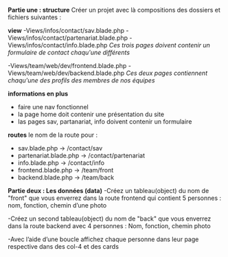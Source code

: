 **Partie une : structure**
Créer un projet avec là compositions des dossiers et fichiers suivantes :

**view**
-Views/infos/contact/sav.blade.php
-Views/infos/contact/partenariat.blade.php
-Views/infos/contact/info.blade.php
*Ces trois pages doivent contenir un formulaire de contact chaqu'une différents* 

-Views/team/web/dev/frontend.blade.php
-Views/team/web/dev/backend.blade.php
*Ces deux pages contiennent chaqu'une des profils des membres de nos équipes*

**informations en plus**
- faire une nav fonctionnel 
- la page home doit contenir une présentation du site
- las pages sav, partanariat, info doivent contenir un formulaire

**routes**
le nom de la route pour : 
- sav.blade.php -> /contact/sav
- partenariat.blade.php -> /contact/partenariat
- info.blade.php -> /contact/info
- frontend.blade.php -> /team/front
- backend.blade.php -> /team/back


 **Partie deux : Les données (data)**
-Créez un tableau(object) du nom de "front" que vous enverrez dans la route frontend qui contient 5 personnes : nom, fonction, chemin d’une photo 

-Créez un second tableau(object) du nom de "back"  que vous enverrez dans la route backend avec 4 personnes : Nom, fonction, chemin photo 

-Avec l’aide d’une boucle affichez chaque personne dans leur page respective dans des col-4 et des cards